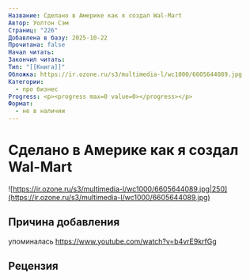```yaml
---
Название: Сделано в Америке как я создал Wal-Mart
Автор: Уолтон Сэм
Страниц: "226"
Добавлена в базу: 2025-10-22
Прочитана: false
Начал читать:
Закончил читать:
Тип: "[[Книга]]"
Обложка: https://ir.ozone.ru/s3/multimedia-l/wc1000/6605644089.jpg
Категории:
  - про бизнес
Progress: <p><progress max=0 value=0></progress></p>
Формат:
  - не в наличии
---
```

# Сделано в Америке как я создал Wal-Mart

![https://ir.ozone.ru/s3/multimedia-l/wc1000/6605644089.jpg|250](https://ir.ozone.ru/s3/multimedia-l/wc1000/6605644089.jpg)

## Причина добавления

упоминалась https://www.youtube.com/watch?v=b4vrE9krfGg

## Рецензия

